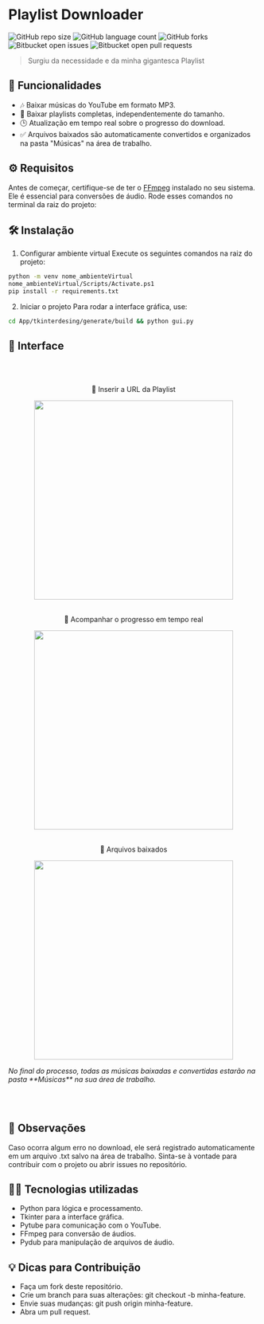 # Playlist Downloader
![GitHub repo size](https://img.shields.io/github/repo-size/agostin-afk/music_downloader?style=for-the-badge)
![GitHub language count](https://img.shields.io/github/languages/count/agostin-afk/music_downloader?style=for-the-badge)
![GitHub forks](https://img.shields.io/github/forks/agostin-afk/music_downloader?style=for-the-badge)
![Bitbucket open issues](https://img.shields.io/bitbucket/issues/agostin-afk/music_downloader?style=for-the-badge)
![Bitbucket open pull requests](https://img.shields.io/bitbucket/pr-raw/agostin-afk/music_downloader?style=for-the-badge)
>Surgiu da necessidade e da minha gigantesca Playlist


## 🚀 Funcionalidades
- 🎶 Baixar músicas do YouTube em formato MP3.
- 📃 Baixar playlists completas, independentemente do tamanho.
- 🕒 Atualização em tempo real sobre o progresso do download.
- ✅ Arquivos baixados são automaticamente convertidos e organizados na pasta "Músicas" na área de trabalho.

## ⚙️ Requisitos
Antes de começar, certifique-se de ter o [FFmpeg](https://www.geeksforgeeks.org/how-to-install-ffmpeg-on-windows/) instalado no seu sistema. Ele é essencial para conversões de áudio.
Rode esses comandos no terminal da raiz do projeto:
## 🛠️ Instalação
1. Configurar ambiente virtual
Execute os seguintes comandos na raiz do projeto:
```bash
python -m venv nome_ambienteVirtual
nome_ambienteVirtual/Scripts/Activate.ps1
pip install -r requirements.txt
```
2. Iniciar o projeto
Para rodar a interface gráfica, use:
```bash
cd App/tkinterdesing/generate/build && python gui.py
```

## 🎨 Interface
<br></br>
<div align="center">
<p>🔗 Inserir a URL da Playlist</p>
  <img src="https://github.com/user-attachments/assets/4b0da67b-60eb-41cc-b14b-3873541998a1" width="400">
<br></br>
<p>📜 Acompanhar o progresso em tempo real</p>
<img src="https://github.com/user-attachments/assets/77091e96-b1fd-4cb3-a078-dc6c4082155b" width="400">
<br></br>
<p>📂 Arquivos baixados</p>
<img src="https://github.com/user-attachments/assets/ac19a221-4f48-4511-a4d1-4a1f3376b5a8" width="400">

</div>
<p><I>No final do processo, todas as músicas baixadas e convertidas estarão na pasta **Músicas** na sua área de trabalho.</I></p>
<br></br>

## 📌 Observações
Caso ocorra algum erro no download, ele será registrado automaticamente em um arquivo .txt salvo na área de trabalho.
Sinta-se à vontade para contribuir com o projeto ou abrir issues no repositório.
## 🧑‍💻 Tecnologias utilizadas
- Python para lógica e processamento.
- Tkinter para a interface gráfica.
- Pytube para comunicação com o YouTube.
- FFmpeg para conversão de áudios.
- Pydub para manipulação de arquivos de áudio.
## 💡 Dicas para Contribuição
- Faça um fork deste repositório.
- Crie um branch para suas alterações: git checkout -b minha-feature.
- Envie suas mudanças: git push origin minha-feature.
- Abra um pull request.
